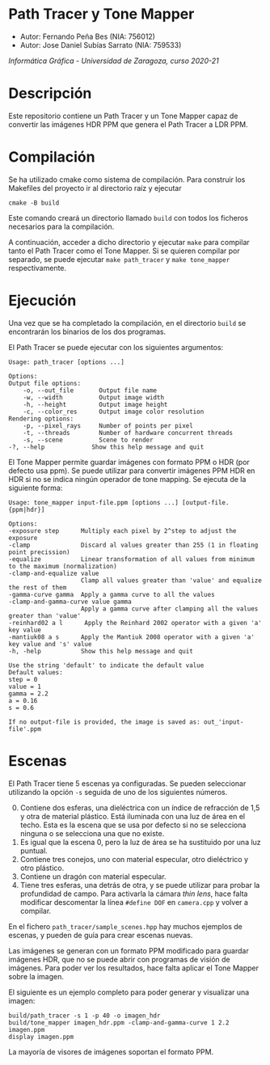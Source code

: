 # Path Tracer y Tone Mapper
* Autor: Fernando Peña Bes (NIA: 756012)
* Autor: Jose Daniel Subías Sarrato (NIA: 759533)

*Informática Gráfica - Universidad de Zaragoza, curso 2020-21*

# Descripción
Este repositorio contiene un Path Tracer y un Tone Mapper capaz de convertir
las imágenes HDR PPM que genera el Path Tracer a LDR PPM.

# Compilación
Se ha utilizado cmake como sistema de compilación. Para construir los
Makefiles del proyecto ir al directorio raíz y ejecutar

    cmake -B build

Este comando creará un directorio llamado `build` con todos los ficheros
necesarios para la compilación.

A continuación, acceder a dicho directorio y ejecutar `make` para compilar
tanto el Path Tracer como el Tone Mapper. Si se quieren compilar por
separado, se puede ejecutar `make path_tracer` y `make tone_mapper`
respectivamente.

# Ejecución
Una vez que se ha completado la compilación, en el directorio `build` se
encontrarán los binarios de los dos programas.

El Path Tracer se puede ejecutar con los siguientes argumentos:

    Usage: path_tracer [options ...]

    Options:
    Output file options:
        -o, --out_file       Output file name
        -w, --width          Output image width
        -h, --height         Output image height
        -c, --color_res      Output image color resolution
    Rendering options:
        -p, --pixel_rays     Number of points per pixel
        -t, --threads        Number of hardware concurrent threads
        -s, --scene          Scene to render
    -?, --help             Show this help message and quit

El Tone Mapper permite guardar imágenes con formato PPM o HDR (por defecto
usa ppm). Se puede utilizar para convertir imágenes PPM HDR en HDR si no se
indica ningún operador de tone mapping.
Se ejecuta de la siguiente forma:

    Usage: tone_mapper input-file.ppm [options ...] [output-file.{ppm|hdr}]

    Options:
    -exposure step      Multiply each pixel by 2^step to adjust the exposure
    -clamp              Discard al values greater than 255 (1 in floating point precission)
    -equalize           Linear transformation of all values from minimum to the maximum (normalization)
    -clamp-and-equalize value
                        Clamp all values greater than 'value' and equalize the rest of them
    -gamma-curve gamma  Apply a gamma curve to all the values
    -clamp-and-gamma-curve value gamma
                        Apply a gamma curve after clamping all the values greater than 'value'
    -reinhard02 a l      Apply the Reinhard 2002 operator with a given 'a' key value
    -mantiuk08 a s      Apply the Mantiuk 2008 operator with a given 'a' key value and 's' value
    -h, -help           Show this help message and quit

    Use the string 'default' to indicate the default value
    Default values:
    step = 0
    value = 1
    gamma = 2.2
    a = 0.16
    s = 0.6

    If no output-file is provided, the image is saved as: out_'input-file'.ppm

# Escenas
El Path Tracer tiene 5 escenas ya configuradas. Se pueden seleccionar
utilizando la opción `-s` seguida de uno de los siguientes números.

0. Contiene dos esferas, una dieléctrica con un índice de refracción de 1,5 y
otra de material plástico. Está iluminada con una luz de área en el techo.
Esta es la escena que se usa por defecto si no se selecciona ninguna o se
selecciona una que no existe.
1. Es igual que la escena 0, pero la luz de área se ha sustituido por una luz
puntual.
2. Contiene tres conejos, uno con material especular, otro dieléctrico y otro
plástico.
3. Contiene un dragón con material especular.
4. Tiene tres esferas, una detrás de otra, y se puede utilizar para probar la
profundidad de campo. Para activarla la cámara *thin lens*, hace falta
modificar descomentar la línea `#define DOF` en `camera.cpp` y volver a
compilar.

En el fichero `path_tracer/sample_scenes.hpp` hay muchos ejemplos de escenas, y pueden de guía para crear escenas nuevas.

Las imágenes se generan con un formato PPM modificado para guardar imágenes HDR, que no se puede abrir con programas de visión de imágenes. Para poder ver los resultados, hace falta aplicar el Tone Mapper sobre la imagen.

El siguiente es un ejemplo completo para poder generar y visualizar una imagen:

    build/path_tracer -s 1 -p 40 -o imagen_hdr
    build/tone_mapper imagen_hdr.ppm -clamp-and-gamma-curve 1 2.2 imagen.ppm
    display imagen.ppm

La mayoría de visores de imágenes soportan el formato PPM.
